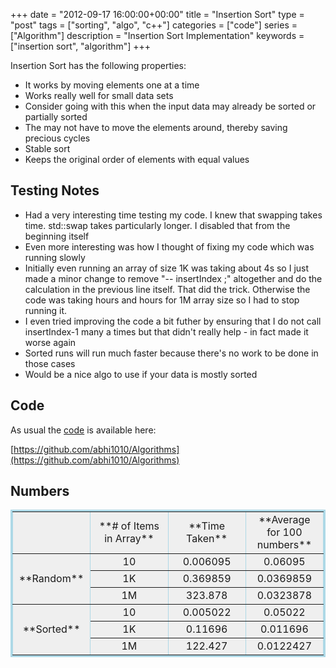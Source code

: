 +++
date = "2012-09-17 16:00:00+00:00"
title = "Insertion Sort"
type = "post"
tags = ["sorting", "algo", "c++"]
categories = ["code"]
series = ["Algorithm"]
description = "Insertion Sort Implementation"
keywords = ["insertion sort", "algorithm"]
+++

Insertion Sort has the following properties:

	
- It works by moving elements one at a time	
- Works really well for small data sets
- Consider going with this when the input data may already be sorted or partially sorted
- The may not have to move the elements around, thereby saving precious cycles
- Stable sort
- Keeps the original order of elements with equal values



## Testing Notes


	
- Had a very interesting time testing my code. I knew that swapping takes time. std::swap takes particularly longer. I disabled that from the beginning itself	
- Even more interesting was how I thought of fixing my code which was running slowly
- Initially even running an array of size 1K was taking about 4s so I just made a minor change to remove "-- insertIndex ;" altogether and do the calculation in the previous line itself. That did the trick. Otherwise the code was taking hours and hours for 1M array size so I had to stop running it.
- I even tried improving the code a bit futher by ensuring that I do not call insertIndex-1 many a times but that didn't really help - in fact made it worse again
- Sorted runs will run much faster because there's no work to be done in those cases
- Would be a nice algo to use if your data is mostly sorted


## Code


As usual the [code](https://github.com/abhi1010/Algorithms/blob/master/Algo_codes/InsertionSort.cpp) is available here:

[https://github.com/abhi1010/Algorithms](https://github.com/abhi1010/Algorithms)


## Numbers


<table style="text-align:center;background-color:#efefef;width:100%;border-collapse:collapse;border:lightblue solid;" border="1" >
<tbody >
<tr >

<td style="width:25%;" >
</td>

<td style="width:25%;" >**# of Items in Array**
</td>

<td style="width:25%;" >**Time Taken**
</td>

<td style="width:25%;" >**Average for 100 numbers**
</td>
</tr>
<tr >

<td rowspan="3" >**Random**
</td>

<td >10
</td>

<td >0.006095
</td>

<td >0.06095
</td>
</tr>
<tr >

<td >1K
</td>

<td >0.369859
</td>

<td >0.0369859
</td>
</tr>
<tr >

<td >1M
</td>

<td >323.878
</td>

<td >0.0323878
</td>
</tr>
<tr >

<td rowspan="3" >**Sorted**
</td>

<td >10
</td>

<td >0.005022
</td>

<td >0.05022
</td>
</tr>
<tr >

<td >1K
</td>

<td >0.11696
</td>

<td >0.011696
</td>
</tr>
<tr >

<td >1M
</td>

<td >122.427
</td>

<td >0.0122427
</td>
</tr>
</tbody>
</table>
